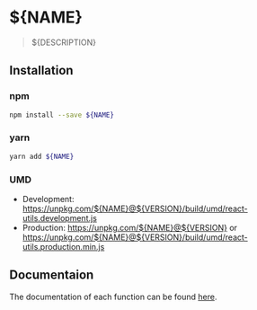 # ${NAME}

> ${DESCRIPTION}

## Installation

### npm

```sh
npm install --save ${NAME}
```

### yarn

```sh
yarn add ${NAME}
```

### UMD

- Development: https://unpkg.com/${NAME}@${VERSION}/build/umd/react-utils.development.js
- Production: https://unpkg.com/${NAME}@${VERSION} or https://unpkg.com/${NAME}@${VERSION}/build/umd/react-utils.production.min.js

## Documentaion

The documentation of each function can be found [here](https://github.com/simonrelet/react-libraries/tree/react-utils${VERSION}/packages/react-utils/docs).
